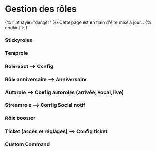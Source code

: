 # Gestion des rôles

{% hint style="danger" %}
Cette page est en train d'être mise à jour...
{% endhint %}

### Stickyroles



### Temprole



### Rolereact --> Config



### Rôle anniversaire --> Anniversaire



### Autorole --> Config autoroles (arrivée, vocal, live)



### Streamrole --> Config Social notif



### Rôle booster



### Ticket (accès et réglages) --> Config ticket



### Custom Command

